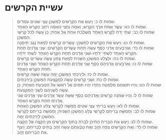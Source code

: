 # עשיית הקרשים

> שמות לו כ: וַיַּעַשׂ אֶת הַקְּרָשִׁים לַמִּשְׁכָּן עֲצֵי שִׁטִּים עֹמְדִים.  
> שמות לו כא: עֶשֶׂר אַמֹּת אֹרֶךְ הַקָּרֶשׁ; וְאַמָּה וַחֲצִי הָאַמָּה רֹחַב הַקֶּרֶשׁ הָאֶחָד.  
> שמות לו כב: שְׁתֵּי יָדֹת לַקֶּרֶשׁ הָאֶחָד מְשֻׁלָּבֹת אַחַת אֶל אֶחָת; כֵּן עָשָׂה לְכֹל קַרְשֵׁי הַמִּשְׁכָּן.  
> שמות לו כג: וַיַּעַשׂ אֶת הַקְּרָשִׁים לַמִּשְׁכָּן:  עֶשְׂרִים קְרָשִׁים לִפְאַת נֶגֶב תֵּימָנָה.  
> שמות לו כד: וְאַרְבָּעִים אַדְנֵי כֶסֶף עָשָׂה תַּחַת עֶשְׂרִים הַקְּרָשִׁים:  שְׁנֵי אֲדָנִים תַּחַת הַקֶּרֶשׁ הָאֶחָד לִשְׁתֵּי יְדֹתָיו וּשְׁנֵי אֲדָנִים תַּחַת הַקֶּרֶשׁ הָאֶחָד לִשְׁתֵּי יְדֹתָיו.  
> שמות לו כה: וּלְצֶלַע הַמִּשְׁכָּן הַשֵּׁנִית לִפְאַת צָפוֹן עָשָׂה עֶשְׂרִים קְרָשִׁים.  
> שמות לו כו: וְאַרְבָּעִים אַדְנֵיהֶם כָּסֶף שְׁנֵי אֲדָנִים תַּחַת הַקֶּרֶשׁ הָאֶחָד וּשְׁנֵי אֲדָנִים תַּחַת הַקֶּרֶשׁ הָאֶחָד.  
> שמות לו כז: וּלְיַרְכְּתֵי הַמִּשְׁכָּן יָמָּה עָשָׂה שִׁשָּׁה קְרָשִׁים.  
> שמות לו כח: וּשְׁנֵי קְרָשִׁים עָשָׂה לִמְקֻצְעֹת הַמִּשְׁכָּן בַּיַּרְכָתָיִם.  
> שמות לו כט: וְהָיוּ תוֹאֲמִם מִלְּמַטָּה וְיַחְדָּו יִהְיוּ תַמִּים אֶל רֹאשׁוֹ אֶל הַטַּבַּעַת הָאֶחָת; כֵּן עָשָׂה לִשְׁנֵיהֶם לִשְׁנֵי הַמִּקְצֹעֹת.  
> שמות לו ל: וְהָיוּ שְׁמֹנָה קְרָשִׁים וְאַדְנֵיהֶם כֶּסֶף שִׁשָּׁה עָשָׂר אֲדָנִים שְׁנֵי אֲדָנִים שְׁנֵי אֲדָנִים תַּחַת הַקֶּרֶשׁ הָאֶחָד.  
> שמות לו לא: וַיַּעַשׂ בְּרִיחֵי עֲצֵי שִׁטִּים חֲמִשָּׁה לְקַרְשֵׁי צֶלַע הַמִּשְׁכָּן הָאֶחָת.  
> שמות לו לב: וַחֲמִשָּׁה בְרִיחִם לְקַרְשֵׁי צֶלַע הַמִּשְׁכָּן הַשֵּׁנִית; וַחֲמִשָּׁה בְרִיחִם לְקַרְשֵׁי הַמִּשְׁכָּן לַיַּרְכָתַיִם יָמָּה.  
> שמות לו לג: וַיַּעַשׂ אֶת הַבְּרִיחַ הַתִּיכֹן לִבְרֹחַ בְּתוֹךְ הַקְּרָשִׁים מִן הַקָּצֶה אֶל הַקָּצֶה.  
> שמות לו לד: וְאֶת הַקְּרָשִׁים צִפָּה זָהָב וְאֶת טַבְּעֹתָם עָשָׂה זָהָב בָּתִּים לַבְּרִיחִם; וַיְצַף אֶת הַבְּרִיחִם זָהָב.   
 

